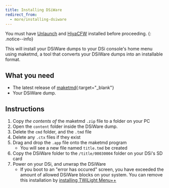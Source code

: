 ```yaml
---
title: Installing DSiWare
redirect_from:
  - more/installing-dsiware
---
```


You must have [Unlaunch](/guide/installing-unlaunch/) and [HiyaCFW](/guide/installing-hiyacfw/) installed before proceeding.
{: .notice--info}

This will install your DSiWare dumps to your DSi console's home menu using maketmd, a tool that converts your DSiWare dumps into an installable format.

## What you need
- The latest release of [maketmd](https://github.com/Tuxality/maketmd/releases){:target="_blank"}
- Your DSiWare dump.

## Instructions
1. Copy *the contents of* the maketmd `.zip` file to a folder on your PC
2. Open the `content` folder inside the DSiWare dump.
3. Delete the `cmd` folder, and the `.tmd` file
4. Delete any `.ctx` files if they exist
5. Drag and drop the `.app` file onto the maketmd program
    - You will see a new file named `title.tmd` be created
6. Copy the DSiWare folder to the `/title/00030004` folder on your DSi's SD card
7. Power on your DSi, and unwrap the DSiWare
    - If you boot to an "error has occured" screen, you have exceeded the amount of allowed DSiWare blocks on your system. You can remove this installation by [installing TWiLight Menu++](installing-twilight-menu++)
